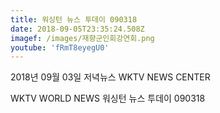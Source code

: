 ```yaml
---
title: 워싱턴 뉴스 투데이 090318
date: 2018-09-05T23:35:24.508Z
imagef: /images/재향군인회강연회.png
youtube: 'fRmT8eyegU0'
---
```

2018년 09월 03일 저녁뉴스 WKTV NEWS CENTER

WKTV WORLD NEWS 워싱턴 뉴스 투데이 090318
